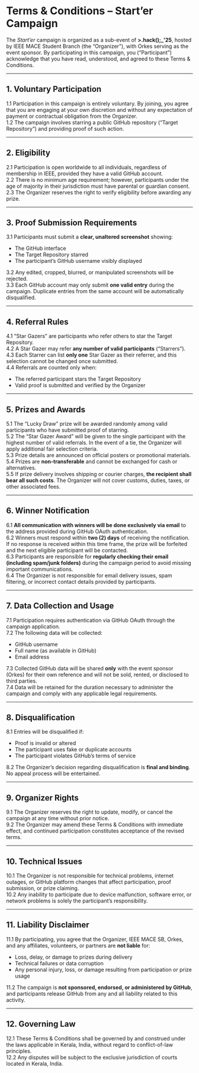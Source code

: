 # Terms & Conditions – Start’er Campaign

The *Start’er* campaign is organized as a sub-event of **>.hack();_'25**, hosted by IEEE MACE Student Branch (the “Organizer”), with Orkes serving as the event sponsor. By participating in this campaign, you (“Participant”) acknowledge that you have read, understood, and agreed to these Terms & Conditions.

---

## 1. Voluntary Participation
1.1 Participation in this campaign is entirely voluntary. By joining, you agree that you are engaging at your own discretion and without any expectation of payment or contractual obligation from the Organizer.  
1.2 The campaign involves starring a public GitHub repository (“Target Repository”) and providing proof of such action.

---

## 2. Eligibility
2.1 Participation is open worldwide to all individuals, regardless of membership in IEEE, provided they have a valid GitHub account.  
2.2 There is no minimum age requirement; however, participants under the age of majority in their jurisdiction must have parental or guardian consent.  
2.3 The Organizer reserves the right to verify eligibility before awarding any prize.

---

## 3. Proof Submission Requirements
3.1 Participants must submit a **clear, unaltered screenshot** showing:
- The GitHub interface
- The Target Repository starred
- The participant’s GitHub username visibly displayed  

3.2 Any edited, cropped, blurred, or manipulated screenshots will be rejected.  
3.3 Each GitHub account may only submit **one valid entry** during the campaign. Duplicate entries from the same account will be automatically disqualified.

---

## 4. Referral Rules
4.1 “Star Gazers” are participants who refer others to star the Target Repository.  
4.2 A Star Gazer may refer **any number of valid participants** (“Starrers”).  
4.3 Each Starrer can list **only one** Star Gazer as their referrer, and this selection cannot be changed once submitted.  
4.4 Referrals are counted only when:
- The referred participant stars the Target Repository
- Valid proof is submitted and verified by the Organizer

---

## 5. Prizes and Awards
5.1 The “Lucky Draw” prize will be awarded randomly among valid participants who have submitted proof of starring.  
5.2 The “Star Gazer Award” will be given to the single participant with the highest number of valid referrals. In the event of a tie, the Organizer will apply additional fair selection criteria.  
5.3 Prize details are announced on official posters or promotional materials.  
5.4 Prizes are **non-transferable** and cannot be exchanged for cash or alternatives.  
5.5 If prize delivery involves shipping or courier charges, **the recipient shall bear all such costs**. The Organizer will not cover customs, duties, taxes, or other associated fees.

---

## 6. Winner Notification
6.1 **All communication with winners will be done exclusively via email** to the address provided during GitHub OAuth authentication.  
6.2 Winners must respond within **two (2) days** of receiving the notification. If no response is received within this time frame, the prize will be forfeited and the next eligible participant will be contacted.  
6.3 Participants are responsible for **regularly checking their email (including spam/junk folders)** during the campaign period to avoid missing important communications.  
6.4 The Organizer is not responsible for email delivery issues, spam filtering, or incorrect contact details provided by participants.

---

## 7. Data Collection and Usage
7.1 Participation requires authentication via GitHub OAuth through the campaign application.  
7.2 The following data will be collected:
- GitHub username
- Full name (as available in GitHub)
- Email address  

7.3 Collected GitHub data will be shared **only** with the event sponsor (Orkes) for their own reference and will not be sold, rented, or disclosed to third parties.  
7.4 Data will be retained for the duration necessary to administer the campaign and comply with any applicable legal requirements.

---

## 8. Disqualification
8.1 Entries will be disqualified if:
- Proof is invalid or altered
- The participant uses fake or duplicate accounts
- The participant violates GitHub’s terms of service  

8.2 The Organizer’s decision regarding disqualification is **final and binding**. No appeal process will be entertained.

---

## 9. Organizer Rights
9.1 The Organizer reserves the right to update, modify, or cancel the campaign at any time without prior notice.  
9.2 The Organizer may amend these Terms & Conditions with immediate effect, and continued participation constitutes acceptance of the revised terms.

---

## 10. Technical Issues
10.1 The Organizer is not responsible for technical problems, internet outages, or GitHub platform changes that affect participation, proof submission, or prize claiming.  
10.2 Any inability to participate due to device malfunction, software error, or network problems is solely the participant’s responsibility.

---

## 11. Liability Disclaimer
11.1 By participating, you agree that the Organizer, IEEE MACE SB, Orkes, and any affiliates, volunteers, or partners are **not liable** for:
- Loss, delay, or damage to prizes during delivery
- Technical failures or data corruption
- Any personal injury, loss, or damage resulting from participation or prize usage  

11.2 The campaign is **not sponsored, endorsed, or administered by GitHub**, and participants release GitHub from any and all liability related to this activity.

---

## 12. Governing Law
12.1 These Terms & Conditions shall be governed by and construed under the laws applicable in Kerala, India, without regard to conflict-of-law principles.  
12.2 Any disputes will be subject to the exclusive jurisdiction of courts located in Kerala, India.
